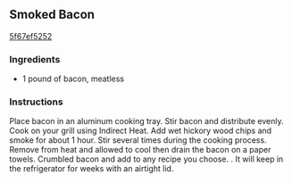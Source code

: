 ## Smoked Bacon

[5f67ef5252](https://cookpad.com/us/recipes/337862-smoked-bacon)

### Ingredients

 - 1 pound of bacon, meatless

### Instructions

Place bacon in an aluminum cooking tray. Stir bacon and distribute evenly. Cook on your grill using Indirect Heat. Add wet hickory wood chips and smoke for about 1 hour. Stir several times during the cooking process. Remove from heat and allowed to cool then drain the bacon on a paper towels. Crumbled bacon and add to any recipe you choose. . It will keep in the refrigerator for weeks with an airtight lid.